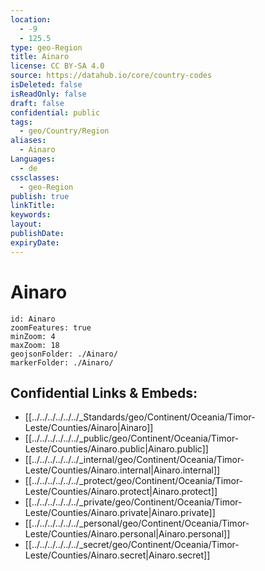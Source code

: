 ```yaml
---
location:
  - -9
  - 125.5
type: geo-Region
title: Ainaro
license: CC BY-SA 4.0
source: https://datahub.io/core/country-codes
isDeleted: false
isReadOnly: false
draft: false
confidential: public
tags:
  - geo/Country/Region
aliases:
  - Ainaro
Languages:
  - de
cssclasses:
  - geo-Region
publish: true
linkTitle:
keywords:
layout:
publishDate:
expiryDate:
---
```


# Ainaro

```leaflet
id: Ainaro
zoomFeatures: true 
minZoom: 4 
maxZoom: 18
geojsonFolder: ./Ainaro/
markerFolder: ./Ainaro/
```


## Confidential Links & Embeds: 
- [[../../../../../../_Standards/geo/Continent/Oceania/Timor-Leste/Counties/Ainaro|Ainaro]] 
- [[../../../../../../_public/geo/Continent/Oceania/Timor-Leste/Counties/Ainaro.public|Ainaro.public]] 
- [[../../../../../../_internal/geo/Continent/Oceania/Timor-Leste/Counties/Ainaro.internal|Ainaro.internal]] 
- [[../../../../../../_protect/geo/Continent/Oceania/Timor-Leste/Counties/Ainaro.protect|Ainaro.protect]] 
- [[../../../../../../_private/geo/Continent/Oceania/Timor-Leste/Counties/Ainaro.private|Ainaro.private]] 
- [[../../../../../../_personal/geo/Continent/Oceania/Timor-Leste/Counties/Ainaro.personal|Ainaro.personal]] 
- [[../../../../../../_secret/geo/Continent/Oceania/Timor-Leste/Counties/Ainaro.secret|Ainaro.secret]] 

